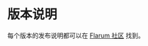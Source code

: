 # 版本说明

<!--
https://github.com/flarum/docs/issues/22
https://laravel.com/docs/5.7/releases

## 版本计划

## 支持政策

## 发布说明
-->

每个版本的发布说明都可以在 [Flarum 社区](https://discuss.flarum.org/t/blog?sort=newest) 找到。
